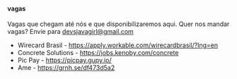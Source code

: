 #### vagas
Vagas que chegam até nós e que disponibilizaremos aqui. Quer nos mandar vagas? Envie para devsjavagirl@gmail.com

* Wirecard Brasil - https://apply.workable.com/wirecardbrasil/?lng=en
* Concrete Solutions - https://jobs.kenoby.com/concrete
* Pic Pay - https://picpay.gupy.io/
* Ame - https://grnh.se/df473d5a2
